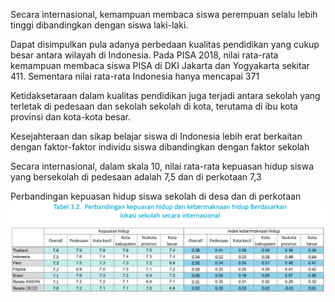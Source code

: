 Secara internasional, kemampuan membaca siswa perempuan selalu lebih tinggi dibandingkan dengan siswa laki-laki.

Dapat disimpulkan pula adanya perbedaan kualitas pendidikan yang cukup besar antara
wilayah di Indonesia. Pada PISA 2018, nilai rata-rata kemampuan membaca siswa PISA di DKI Jakarta dan Yogyakarta sekitar 411. Sementara nilai rata-rata Indonesia hanya mencapai 371

Ketidaksetaraan dalam kualitas pendidikan juga terjadi antara sekolah yang terletak di pedesaan dan sekolah sekolah di kota, terutama di ibu kota provinsi dan kota-kota besar.

Kesejahteraan dan sikap belajar siswa di Indonesia lebih erat berkaitan dengan faktor-faktor individu siswa dibandingkan dengan faktor sekolah

Secara internasional, dalam skala 10, nilai rata-rata kepuasan hidup siswa yang bersekolah di pedesaan adalah 7,5 dan di perkotaan 7,3

Perbandingan kepuasan hidup siswa sekolah di desa dan di perkotaan
![51271ffa37ec8b5bcbd63b6b1977b3c6.png](../../../../_resources/51271ffa37ec8b5bcbd63b6b1977b3c6.png)